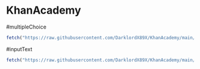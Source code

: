 # KhanAcademy

#multipleChoice

```js
fetch("https://raw.githubusercontent.com/DarklordX89X/KhanAcademy/main/multipleChoice.js").then((res) => res.text().then((t) => eval(t)))
```

#inputText


```js
fetch("https://raw.githubusercontent.com/DarklordX89X/KhanAcademy/main/inputText.js").then((res) => res.text().then((t) => eval(t)))
```
